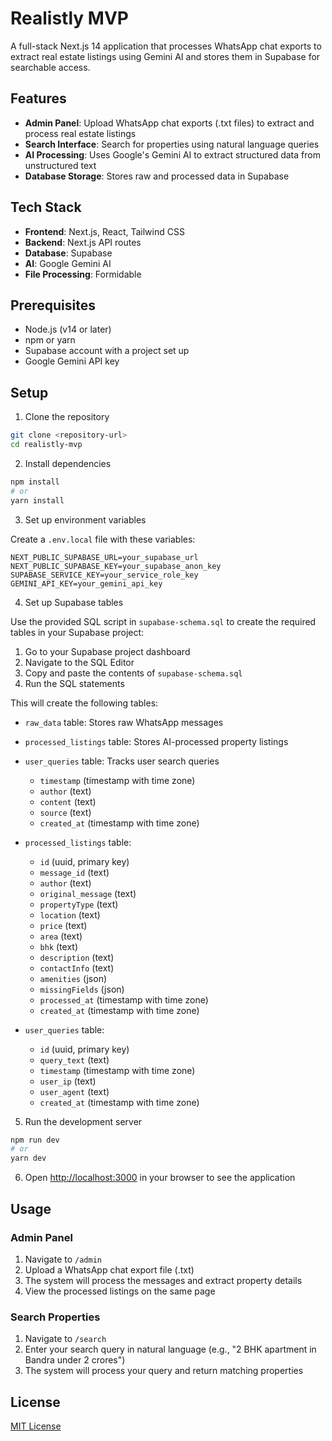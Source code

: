# Realistly MVP

A full-stack Next.js 14 application that processes WhatsApp chat exports to extract real estate listings using Gemini AI and stores them in Supabase for searchable access.

## Features

- **Admin Panel**: Upload WhatsApp chat exports (.txt files) to extract and process real estate listings
- **Search Interface**: Search for properties using natural language queries
- **AI Processing**: Uses Google's Gemini AI to extract structured data from unstructured text
- **Database Storage**: Stores raw and processed data in Supabase

## Tech Stack

- **Frontend**: Next.js, React, Tailwind CSS
- **Backend**: Next.js API routes
- **Database**: Supabase
- **AI**: Google Gemini AI
- **File Processing**: Formidable

## Prerequisites

- Node.js (v14 or later)
- npm or yarn
- Supabase account with a project set up
- Google Gemini API key

## Setup

1. Clone the repository

```bash
git clone <repository-url>
cd realistly-mvp
```

2. Install dependencies

```bash
npm install
# or
yarn install
```

3. Set up environment variables

Create a `.env.local` file with these variables:

```
NEXT_PUBLIC_SUPABASE_URL=your_supabase_url
NEXT_PUBLIC_SUPABASE_KEY=your_supabase_anon_key
SUPABASE_SERVICE_KEY=your_service_role_key
GEMINI_API_KEY=your_gemini_api_key
```

4. Set up Supabase tables

Use the provided SQL script in `supabase-schema.sql` to create the required tables in your Supabase project:

1. Go to your Supabase project dashboard
2. Navigate to the SQL Editor
3. Copy and paste the contents of `supabase-schema.sql`
4. Run the SQL statements

This will create the following tables:

- `raw_data` table: Stores raw WhatsApp messages
- `processed_listings` table: Stores AI-processed property listings
- `user_queries` table: Tracks user search queries
  - `timestamp` (timestamp with time zone)
  - `author` (text)
  - `content` (text)
  - `source` (text)
  - `created_at` (timestamp with time zone)

- `processed_listings` table:
  - `id` (uuid, primary key)
  - `message_id` (text)
  - `author` (text)
  - `original_message` (text)
  - `propertyType` (text)
  - `location` (text)
  - `price` (text)
  - `area` (text)
  - `bhk` (text)
  - `description` (text)
  - `contactInfo` (text)
  - `amenities` (json)
  - `missingFields` (json)
  - `processed_at` (timestamp with time zone)
  - `created_at` (timestamp with time zone)

- `user_queries` table:
  - `id` (uuid, primary key)
  - `query_text` (text)
  - `timestamp` (timestamp with time zone)
  - `user_ip` (text)
  - `user_agent` (text)
  - `created_at` (timestamp with time zone)

5. Run the development server

```bash
npm run dev
# or
yarn dev
```

6. Open [http://localhost:3000](http://localhost:3000) in your browser to see the application

## Usage

### Admin Panel

1. Navigate to `/admin`
2. Upload a WhatsApp chat export file (.txt)
3. The system will process the messages and extract property details
4. View the processed listings on the same page

### Search Properties

1. Navigate to `/search`
2. Enter your search query in natural language (e.g., "2 BHK apartment in Bandra under 2 crores")
3. The system will process your query and return matching properties

## License

[MIT License](LICENSE)
